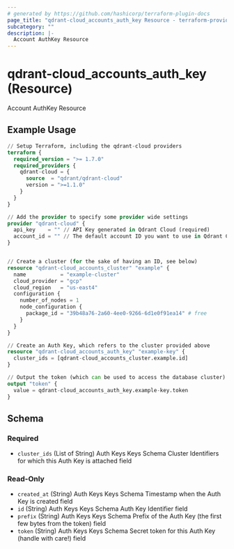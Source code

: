 ```yaml
---
# generated by https://github.com/hashicorp/terraform-plugin-docs
page_title: "qdrant-cloud_accounts_auth_key Resource - terraform-provider-qdrant-cloud"
subcategory: ""
description: |-
  Account AuthKey Resource
---
```


# qdrant-cloud_accounts_auth_key (Resource)

Account AuthKey Resource

## Example Usage

```terraform
// Setup Terraform, including the qdrant-cloud providers
terraform {
  required_version = ">= 1.7.0"
  required_providers {
    qdrant-cloud = {
      source  = "qdrant/qdrant-cloud"
      version = ">=1.1.0"
    }
  }
}

// Add the provider to specify some provider wide settings
provider "qdrant-cloud" {
  api_key    = "" // API Key generated in Qdrant Cloud (required)
  account_id = "" // The default account ID you want to use in Qdrant Cloud (can be overriden on resource level)
}


// Create a cluster (for the sake of having an ID, see below)
resource "qdrant-cloud_accounts_cluster" "example" {
  name           = "example-cluster"
  cloud_provider = "gcp"
  cloud_region   = "us-east4"
  configuration {
    number_of_nodes = 1
    node_configuration {
      package_id = "39b48a76-2a60-4ee0-9266-6d1e0f91ea14" # free
    }
  }
}

// Create an Auth Key, which refers to the cluster provided above
resource "qdrant-cloud_accounts_auth_key" "example-key" {
  cluster_ids = [qdrant-cloud_accounts_cluster.example.id]
}

// Output the token (which can be used to access the database cluster)
output "token" {
  value = qdrant-cloud_accounts_auth_key.example-key.token
}
```

<!-- schema generated by tfplugindocs -->
## Schema

### Required

- `cluster_ids` (List of String) Auth Keys Keys Schema Cluster Identifiers for which this Auth Key is attached field

### Read-Only

- `created_at` (String) Auth Keys Keys Schema Timestamp when the Auth Key is created field
- `id` (String) Auth Keys Keys Schema Auth Key Identifier field
- `prefix` (String) Auth Keys Keys Schema Prefix of the Auth Key (the first few bytes from the token) field
- `token` (String) Auth Keys Keys Schema Secret token for this Auth Key (handle with care!) field
